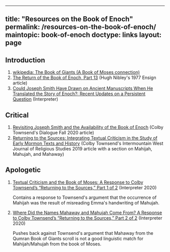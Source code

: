 
---
title: "Resources on the Book of Enoch"
permalink: /resources-on-the-book-of-enoch/
maintopic: book-of-enoch
doctype: links
layout: page
---

## Introduction

1. [wikipedia: The Book of Giants (A Book of Moses connection)](https://en.m.wikipedia.org/wiki/The_Book_of_Giants#A_'Book_of_Moses'_connection)
1. [The Return of the Book of Enoch, Part 13](https://www.churchofjesuschrist.org/study/ensign/1977/08/a-strange-thing-in-the-land-the-return-of-the-book-of-enoch-part-13?lang=eng) (Hugh Nibley's 1977 Ensign article)
1. [Could Joseph Smith Have Drawn on Ancient Manuscripts When He Translated the Story of Enoch?: Recent Updates on a Persistent Question](https://journal.interpreterfoundation.org/could-joseph-smith-have-drawn-on-ancient-manuscripts-when-he-translated-the-story-of-enoch-recent-updates-on-a-persistent-question/) (Interpreter)


## Critical

1. [Revisiting Joseph Smith and the Availability of the Book of Enoch](https://www.dialoguejournal.com/articles/revisiting-joseph-smith-and-the-availability-of-the-book-of-enoch/) (Colby Townsend's Dialogue Fall 2020 article)
1. [Returning to the Sources: Integrating Textual Criticism in the Study of Early Mormon Texts and History](https://digitalcommons.usu.edu/imwjournal/vol10/iss1/6/) (Colby Townsend's Intermountain West Journal of Religious Studies 2019 article with a section on Mahijah, Mahujah, and Mahaway)

## Apologetic

1. [Textual Criticism and the Book of Moses: A Response to Colby Townsend’s “Returning to the Sources,” Part 1 of 2](https://journal.interpreterfoundation.org/textual-criticism-and-the-book-of-moses-a-response-to-colby-townsends-returning-to-the-sources-part-1-of-2/) (Interpreter 2020)

    Contains a response to Townsend's argument that the occurrence of Mahijah was the result of misreading Emma's handwriting of Mahujah.
    
1.  [Where Did the Names Mahaway and Mahujah Come From? A Response to Colby Townsend’s “Returning to the Sources,” Part 2 of 2](https://journal.interpreterfoundation.org/where-did-the-names-mahaway-and-mahujah-come-from-a-response-to-colby-townsends-returning-to-the-sources-part-2-of-2/) (Interpreter 2020)

    Pushes back against Townsend's argument that Mahaway from the Qumran Book of Giants scroll is not a good linguistic match for Mahijah/Mahujah from the book of Moses.